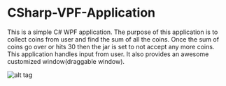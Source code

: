 # CSharp-VPF-Application

This is a simple C# WPF application. The purpose of this application is to collect coins from user and find the sum of all the coins. Once the sum of coins go over or hits 30 then the jar is set to not accept any more coins. This application handles input from user. It also provides an awesome customized window(draggable window).   

![alt tag](http://url/to/img.png)